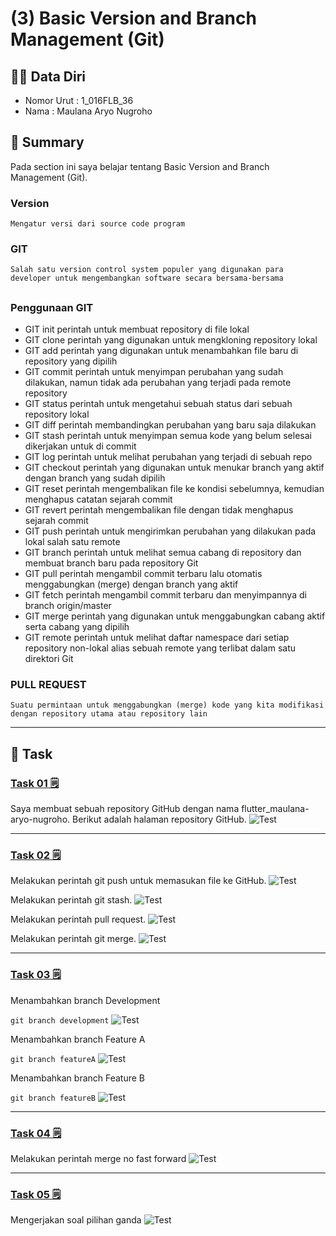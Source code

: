 # (3) Basic Version and Branch Management (Git)

## 🙍‍♂️ Data Diri
- Nomor Urut : 1_016FLB_36
- Nama : Maulana Aryo Nugroho

## 📔 Summary
Pada section ini saya belajar tentang Basic Version  and Branch Management (Git).

### Version 
``` Mengatur versi dari source code program ```

### GIT
``` Salah satu version control system populer yang digunakan para developer untuk mengembangkan software secara bersama-bersama ```
##
### Penggunaan GIT
- GIT init perintah untuk membuat repository di file lokal
- GIT clone perintah yang digunakan untuk mengkloning repository lokal
- GIT add perintah yang digunakan untuk menambahkan file baru di repository yang dipilih
- GIT commit perintah untuk menyimpan perubahan yang sudah dilakukan, namun tidak ada perubahan yang terjadi pada remote repository
- GIT status perintah untuk mengetahui sebuah status dari sebuah repository lokal
- GIT diff perintah membandingkan perubahan yang baru saja dilakukan
- GIT stash perintah untuk menyimpan semua kode yang belum selesai dikerjakan untuk di commit
- GIT log perintah untuk melihat perubahan yang terjadi di sebuah repo
- GIT checkout perintah yang digunakan untuk menukar branch yang aktif dengan branch yang sudah dipilih
- GIT reset perintah mengembalikan file ke kondisi sebelumnya, kemudian menghapus catatan sejarah commit
- GIT revert perintah mengembalikan file dengan tidak menghapus sejarah commit
- GIT push perintah untuk mengirimkan perubahan yang dilakukan pada lokal salah satu remote
- GIT branch perintah untuk melihat semua cabang di repository dan membuat branch baru pada repository Git
- GIT pull perintah mengambil commit terbaru lalu otomatis menggabungkan (merge) dengan branch yang aktif
- GIT fetch perintah mengambil commit terbaru dan menyimpannya di branch origin/master
- GIT merge perintah yang digunakan untuk menggabungkan cabang aktif serta cabang yang dipilih
- GIT remote perintah untuk melihat daftar namespace dari setiap repository non-lokal alias sebuah remote yang terlibat dalam satu direktori Git

### PULL REQUEST

``` Suatu permintaan untuk menggabungkan (merge) kode yang kita modifikasi dengan repository utama atau repository lain ```

---
## 📘 Task
### [Task 01 🗒](#descriptive-)
Saya membuat sebuah repository GitHub dengan nama flutter_maulana-aryo-nugroho. Berikut adalah halaman repository GitHub.
![Test](screenshot/image_01.png)

---
### [Task 02 🗒](#descriptive-)
Melakukan perintah git push untuk memasukan file ke GitHub.
![Test](screenshot/image_02.png)

Melakukan perintah git stash.
![Test](screenshot/image_06.png)

Melakukan perintah pull request.
![Test](screenshot/image_09.png)

Melakukan perintah git merge.
![Test](screenshot/image_07.png)

---
### [Task 03 🗒](#descriptive-)
Menambahkan branch Development

```git branch development```
![Test](screenshot/image_03.png)

Menambahkan branch Feature A

```git branch featureA```
![Test](screenshot/image_04.png)

Menambahkan branch Feature B

```git branch featureB```
![Test](screenshot/image_05.png)

---
### [Task 04 🗒](#descriptive-)
Melakukan perintah merge no fast forward
![Test](screenshot/image_08.png)

---
### [Task 05 🗒](#descriptive-)
Mengerjakan soal pilihan ganda
![Test](screenshot/image_010.png)